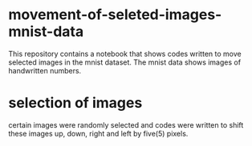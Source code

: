 #  movement-of-seleted-images-mnist-data
 This repository contains a notebook that shows codes written to move selected images in the mnist dataset. 
 The mnist data shows images of handwritten numbers.


# selection of images
certain images were randomly selected and codes were written to shift these images up, down, right and left by five(5) pixels.
